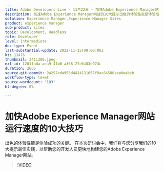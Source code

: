 ```yaml
---
title: Adobe Developers Live - 11月22日 — 加快Adobe Experience Manager站点运行速度的10大技巧
description: 加速Adobe Experience Manager网站的10大提示出色的体验性能是体验成功的关键。 在本次研讨会中，我们将与您分享我们的10大提示最佳实践，以帮助您的开发人员更快地构建您的Adobe Experience Manager网站。
solution: Experience Manager,Experience Manager Sites
product: experience manager
sub-product: sites
topic: Development, Headless
role: Developer
level: Intermediate
doc-type: Event
last-substantial-update: 2022-11-15T00:00:00Z
kt: 11476
thumbnail: 3411300.jpeg
exl-id: 1281fada-aea9-41b0-a368-27e0483e974c
duration: 2665
source-git-commit: 9a297cda953d4414131657f9ac84580aea0eabeb
workflow-type: tm+mt
source-wordcount: '103'
ht-degree: 0%

---
```


# 加快Adobe Experience Manager网站运行速度的10大技巧

出色的体验性能是体验成功的关键。 在本次研讨会中，我们将与您分享我们的10大提示最佳实践，以帮助您的开发人员更快地构建您的Adobe Experience Manager网站。

>[!VIDEO](https://video.tv.adobe.com/v/3411300/?quality=12&learn=on)
